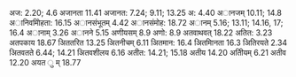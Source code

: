 अज: 2.20; 4.6 अजानता 11.41 अजानत: 7.24; 9.11; 13.25 अ: 4.40 अानजम् 10.11; 14.8 अानिवमोिहता: 16.15 अानसंभूतम् 4.42 अानसंमोह: 18.72 अानम् 5.16; 13.11; 14.16, 17; 16.4 अानाम् 3.26 अानने 5.15 अणीयसम् 8.9 अणो: 8.9 अतवाथवत् 18.22 अतित: 3.23 अतपकाय 18.67 अिततरित 13.25 अितनीचम् 6.11 अितमान: 16.4 अितमािनता 16.3 अितिरयते 2.34 अितवतते 6.44; 14.21 अितवशीलय 6.16 अतीत: 14.21; 15.18 अतीय 14.20 अतीियम् 6.21 अतीव 12.20 अयत ु म् 18.77
